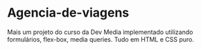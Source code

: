 # Agencia-de-viagens
Mais um projeto do curso  da Dev Media implementado utilizando formulários, flex-box, media queries. Tudo em HTML e CSS puro.
